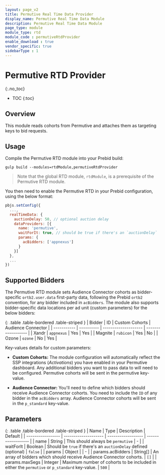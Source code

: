 ```yaml
---
layout: page_v2
title: Permutive Real Time Data Provider
display_name: Permutive Real Time Data Module
description: Permutive Real Time Data Module
page_type: module
module_type: rtd
module_code : permutiveRtdProvider
enable_download : true
vendor_specific: true
sidebarType : 1
---
```


# Permutive RTD Provider
{:.no_toc}

* TOC
{:toc}

## Overview
This module reads cohorts from Permutive and attaches them as targeting keys to bid requests.

## Usage
Compile the Permutive RTD module into your Prebid build:
```
gulp build --modules=rtdModule,permutiveRtdProvider
```

> Note that the global RTD module, `rtdModule`, is a prerequisite of the Permutive RTD module.

You then need to enable the Permutive RTD in your Prebid configuration, using the below format:

```javascript
pbjs.setConfig({
  ...,
  realTimeData: {
    auctionDelay: 50, // optional auction delay
    dataProviders: [{
      name: 'permutive',
      waitForIt: true, // should be true if there's an `auctionDelay`
      params: {
        acBidders: ['appnexus']
      }
    }]
  },
  ...
})
```

## Supported Bidders
The Permutive RTD module sets Audience Connector cohorts as bidder-specific `ortb2.user.data` first-party data, following the Prebid `ortb2` convention, for any bidder included in `acBidders`. The module also supports bidder-specific data locations per ad unit (custom parameters) for the below bidders:

{: .table .table-bordered .table-striped }
| Bidder      | ID         | Custom Cohorts       | Audience Connector |
| ----------- | ---------- | -------------------- | ------------------ |
| Xandr       | `appnexus` | Yes                  | Yes                |
| Magnite     | `rubicon`  | Yes                  | No                 |
| Ozone       | `ozone`    | No                   | Yes                |

Key-values details for custom parameters:
* **Custom Cohorts:** The module configuration will automatically reflect the SSP integrations (_Activations_) you have enabled in your Permutive dashboard. Any additional bidders you want to pass data to will need to be configured. Permutive cohorts will be sent in the permutive key-value.

* **Audience Connector:** You'll need to define which bidders should receive Audience Connector cohorts. You need to include the `ID` of any bidder in the `acBidders` array. Audience Connector cohorts will be sent in the `p_standard` key-value.


## Parameters

{: .table .table-bordered .table-striped }
| Name              | Type                 | Description        | Default        |
| ----------------- | -------------------- | ------------------ | ------------------ |
| name              | String               | This should always be `permutive` | - |
| waitForIt         | Boolean              | Should be `true` if there's an `auctionDelay` defined (optional) | `false` |
| params            | Object               |                 | - |
| params.acBidders  | String[]             | An array of bidders which should receive Audience Connector cohorts. | `[]` |
| params.maxSegs    | Integer              | Maximum number of cohorts to be included in either the `permutive` or `p_standard` key-value. | `500` |

